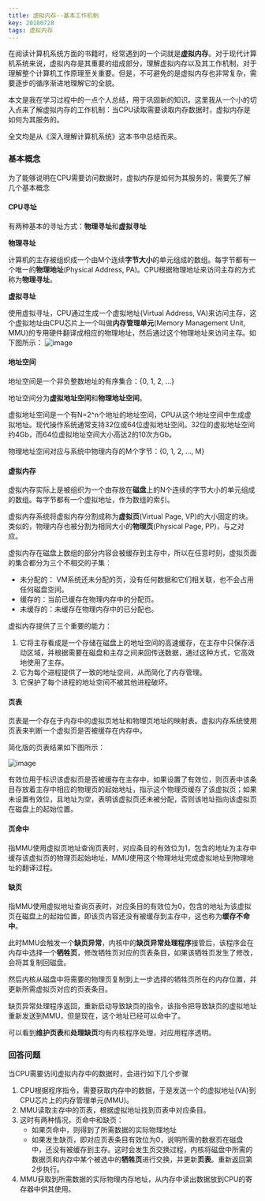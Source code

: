 ```yaml
---
title: 虚拟内存--基本工作机制
key: 20180728
tags: 虚拟内存
---
```


在阅读计算机系统方面的书籍时，经常遇到的一个词就是**虚拟内存**。对于现代计算机系统来说，虚拟内存是其重要的组成部分，理解虚拟内存以及其工作机制，对于理解整个计算机工作原理至关重要。但是，不可避免的是虚拟内存也非常复杂，需要逐步的循序渐进地理解它的全貌。

本文是我在学习过程中的一点个人总结，用于巩固新的知识。这里我从一个小的切入点来了解虚拟内存的工作机制：当CPU读取需要读取内存数据时，虚拟内存是如何为其服务的。

全文均是从《深入理解计算机系统》这本书中总结而来。
<!--more-->

### 基本概念

为了能够说明在CPU需要访问数据时，虚拟内存是如何为其服务的，需要先了解几个基本概念

#### CPU寻址

有两种基本的寻址方式：**物理寻址**和**虚拟寻址**

**物理寻址**

计算机的主存被组织成一个由M个连续**字节大小**的单元组成的数组。每字节都有一个唯一的**物理地址**(Physical Address, PA)。CPU根据物理地址来访问主存的方式称为**物理寻址**。

**虚拟寻址**

使用虚拟寻址，CPU通过生成一个虚拟地址(Virtual Address, VA)来访问主存，这个虚拟地址由CPU芯片上一个叫做**内存管理单元**(Memory Management Unit, MMU)的专用硬件翻译成相应的物理地址，然后通过这个物理地址来访问主存。如下图所示：
![image](http://image.jaydenfoo.com/uploads/big/35fa76a567046b4b08191428095d23c3.PNG)

#### 地址空间

地址空间是一个非负整数地址的有序集合：{0, 1, 2, ...}

地址空间分为**虚拟地址空间**和**物理地址空间**。

虚拟地址空间是一个有N=2^n个地址的地址空间，CPU从这个地址空间中生成虚拟地址。现代操作系统通常支持32位或64位虚拟地址空间。32位的虚拟地址空间约4Gb，而64位虚拟地址空间大小高达2的10次方Gb。

物理地址空间对应与系统中物理内存的M个字节：{0, 1, 2, ..., M}

#### 虚拟内存

虚拟内存实际上是被组织为一个由存放在**磁盘**上的N个连续的字节大小的单元组成的数组。每字节都有一个虚拟地址，作为数组的索引。

虚拟内存系统将虚拟内存分割成称为**虚拟页**(Virtual Page, VP)的大小固定的块。类似的，物理内存也被分割为相同大小的**物理页**(Physical Page, PP)，与之对应。

虚拟内存在磁盘上数组的部分内容会被缓存到主存中，所以在任意时刻，虚拟页面的集合都分为三个不相交的子集：
- 未分配的： VM系统还未分配的页，没有任何数据和它们相关联，也不会占用任何磁盘空间。
- 缓存的：当前已缓存在物理内存中的分配页。
- 未缓存的：未缓存在物理内存中的已分配也。

虚拟内存提供了三个重要的能力：
1. 它将主存看成是一个存储在磁盘上的地址空间的高速缓存，在主存中只保存活动区域，并根据需要在磁盘和主存之间来回传送数据，通过这种方式，它高效地使用了主存。
2. 它为每个进程提供了一致的地址空间，从而简化了内存管理。
3. 它保护了每个进程的地址空间不被其他进程破坏。

#### 页表

页表是一个存在于内存中的虚拟页地址和物理页地址的映射表。虚拟内存系统使用页表来判断一个虚拟页是否被缓存在内存中。

简化版的页表结果如下图所示：

![image](http://image.jaydenfoo.com/uploads/big/55f484f8d78538eb98d4a33347f9bdc9.PNG)

有效位用于标识该虚拟页是否被缓存在主存中，如果设置了有效位，则页表中该条目存放着主存中相应的物理页的起始地址，指示这个物理页缓存了该虚拟页；如果未设置有效位，且地址为空，表明该虚拟页还未被分配，否则该地址指向该虚拟页在磁盘上的起始位置。

#### 页命中

指MMU使用虚拟页地址查询页表时，对应条目的有效位为1，包含的地址为主存中缓存该虚拟页的物理页起始地址，MMU使用这个物理地址完成虚拟地址到物理地址的翻译过程。

#### 缺页

指MMU使用虚拟地址查询页表时，对应条目的有效位为0，包含的地址为该虚拟页在磁盘上的起始位置，即该页内容还没有被缓存到主存中，这也称为**缓存不命中**。

此时MMU会触发一个**缺页异常**，内核中的**缺页异常处理程序**接管后，该程序会在内存中选择一个**牺牲页**，修改牺牲页对应的页表条目，如果该牺牲页发生了修改，会将其复制回磁盘。

然后内核从磁盘中将需要的物理页复制到上一步选择的牺牲页所在的内存位置，并更新所需虚拟页对应的页表条目。

缺页异常处理程序返回，重新启动导致缺页的指令，该指令把导致缺页的虚拟地址重新发送到MMU，但是现在，这个地址已经可以命中了。

可以看到**维护页表**和**处理缺页**均有内核程序处理，对应用程序透明。

### 回答问题

当CPU需要访问虚拟内存中的数据时，会进行如下几个步骤

1. CPU根据程序指令，需要获取内存中的数据，于是发送一个的虚拟地址(VA)到CPU芯片上的内存管理单元(MMU)。
2. MMU读取主存中的页表，根据虚拟地址找到页表中对应条目。
3. 这时有两种情况，页命中和缺页：
    - 如果页命中，则得到了所需数据的实际物理地址
    - 如果发生缺页，即对应页表条目有效位为0，说明所需的数据页在磁盘中，还没有被缓存到主存。这时会发生页交换过程，内核将磁盘中所需的数据页和内存中某个被选中的**牺牲页**进行交换，并更新**页表**。重新返回第2步执行。
4. MMU获取到所需数据的实际物理内存地址，从内存中读出数据放到CPU的寄存器中供其使用。
